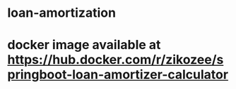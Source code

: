 # loan-amortization

# docker image available at https://hub.docker.com/r/zikozee/springboot-loan-amortizer-calculator


